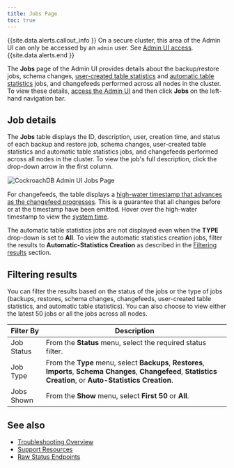 ```yaml
---
title: Jobs Page
toc: true
---
```


{{site.data.alerts.callout_info }}
On a secure cluster, this area of the Admin UI can only be accessed by an `admin` user. See [Admin UI access](admin-ui-overview.html#admin-ui-access).
{{site.data.alerts.end }}

The **Jobs** page of the Admin UI provides details about the backup/restore jobs, schema changes, [user-created table statistics](create-statistics.html) and [automatic table statistics](cost-based-optimizer.html#table-statistics) jobs, and changefeeds performed across all nodes in the cluster. To view these details, [access the Admin UI](admin-ui-access-and-navigate.html#access-the-admin-ui) and then click **Jobs** on the left-hand navigation bar.


## Job details

The **Jobs** table displays the ID, description, user, creation time, and status of each backup and restore job, schema changes, user-created table statistics and automatic table statistics jobs, and changefeeds performed across all nodes in the cluster. To view the job's full description, click the drop-down arrow in the first column.

<img src="{{ 'images/v19.2/admin_ui_jobs_page_new.png' | relative_url }}" alt="CockroachDB Admin UI Jobs Page" style="border:1px solid #eee;max-width:100%" />

For changefeeds, the table displays a [high-water timestamp that advances as the changefeed progresses](change-data-capture.html#monitor-a-changefeed). This is a guarantee that all changes before or at the timestamp have been emitted. Hover over the high-water timestamp to view the [system time](as-of-system-time.html).

The automatic table statistics jobs are not displayed even when the **TYPE** drop-down is set to **All**. To view the automatic statistics creation jobs, filter the results to **Automatic-Statistics Creation** as described in the [Filtering results](#filtering-results) section.

## Filtering results

You can filter the results based on the status of the jobs or the type of jobs (backups, restores, schema changes, changefeeds, user-created table statistics, and automatic table statistics). You can also choose to view either the latest 50 jobs or all the jobs across all nodes.

Filter By | Description
----------|------------
Job Status | From the **Status** menu, select the required status filter.
Job Type | From the **Type** menu, select **Backups**, **Restores**, **Imports**, **Schema Changes**, **Changefeed**, **Statistics Creation**, or **Auto-Statistics Creation**.
Jobs Shown | From the **Show** menu, select **First 50** or **All**.

## See also

- [Troubleshooting Overview](troubleshooting-overview.html)
- [Support Resources](support-resources.html)
- [Raw Status Endpoints](monitoring-and-alerting.html#raw-status-endpoints)
